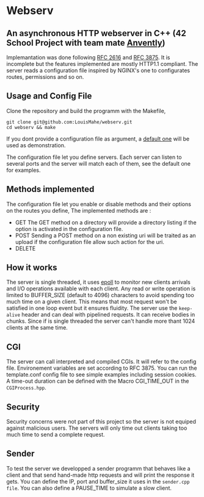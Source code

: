 # Webserv
## An asynchronous HTTP webserver in C++ (42 School Project with team mate [Anvently](https://github.com/Anvently))

Implemantation was done following [RFC 2616](https://datatracker.ietf.org/doc/html/rfc2616) and [RFC 3875](https://datatracker.ietf.org/doc/html/rfc3875). It is incomplete but the features implemented are mostly HTTP1.1 compliant.
The server reads a configuration file inspired by NGINX's one to configurates routes, permissions and so on.


## Usage and Config File
Clone the repository and build the programm with the Makefile,
```
git clone git@github.com:LouisMahe/webserv.git
cd webserv && make
```
If you dont provide a configuration file as argument, a [default one](/conf/template.conf) will be used as demonstration.

The configuration file let you define servers. Each server can listen to several ports and the server will match each of them, see the default one for examples.

## Methods implemented

The configuration file let you enable or disable methods and their options on the routes you define, The implemented methods are :

+ GET The GET method on a directory will provide a directory listing if the option is activated in the configuration file.
+ POST Sending a POST method on a non existing uri will be traited as an upload if the configuration file allow such action for the uri.
+ DELETE

## How it works

The server is single threaded, it uses [epoll](https://man7.org/linux/man-pages/man7/epoll.7.html) to monitor new clients arrivals and I/O operations available with each client. Any read or write operation is limited to BUFFER_SIZE (default to 4096) characters to avoid spending 
too much time on a given client. This means that most request won't be satisfied in one loop event but it ensures fluidity. The server use the `keep-alive` header and can deal with pipelined requests. It can receive bodies in chunks.
Since if is single threaded the server can't handle more thant 1024 clients at the same time.

## CGI

The server can call interpreted and compiled CGIs. It will refer to the config file. Environement variables are set according to RFC 3875. You can run the template.conf config file to see simple examples including session cookies. A time-out duration can be
defined with the Macro CGI_TIME_OUT in the `CGIProcess.hpp`.

## Security

Security concerns were not part of this project so the server is not equiped against malicious users. The servers will only time out clients taking too much time to send a complete request.


## Sender

To test the server we developped a sender programm that behaves like a client and that send hand-made http requests and will print the response it gets. You can define the IP, port and buffer_size it uses in the `sender.cpp file`. You can also define 
a PAUSE_TIME to simulate a slow client. 
